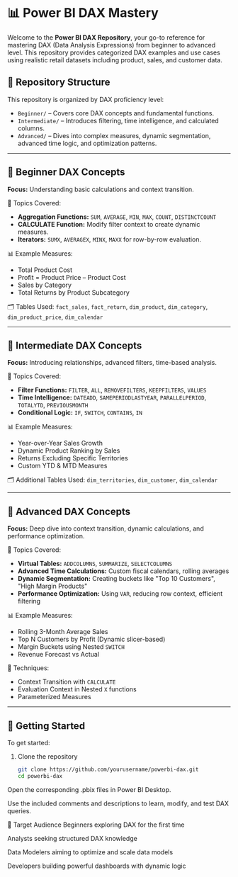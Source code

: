 # 📊 Power BI DAX Mastery

Welcome to the **Power BI DAX Repository**, your go-to reference for mastering DAX (Data Analysis Expressions) from beginner to advanced level. This repository provides categorized DAX examples and use cases using realistic retail datasets including product, sales, and customer data.

## 📁 Repository Structure

This repository is organized by DAX proficiency level:

- `Beginner/` – Covers core DAX concepts and fundamental functions.
- `Intermediate/` – Introduces filtering, time intelligence, and calculated columns.
- `Advanced/` – Dives into complex measures, dynamic segmentation, advanced time logic, and optimization patterns.

---

## 🧠 Beginner DAX Concepts

**Focus:** Understanding basic calculations and context transition.

📄 Topics Covered:
- **Aggregation Functions:** `SUM`, `AVERAGE`, `MIN`, `MAX`, `COUNT`, `DISTINCTCOUNT`
- **CALCULATE Function:** Modify filter context to create dynamic measures.
- **Iterators:** `SUMX`, `AVERAGEX`, `MINX`, `MAXX` for row-by-row evaluation.

📊 Example Measures:
- Total Product Cost
- Profit = Product Price – Product Cost
- Sales by Category
- Total Returns by Product Subcategory

🗂️ Tables Used:
`fact_sales`, `fact_return`, `dim_product`, `dim_category`, `dim_product_price`, `dim_calendar`

---

## 🧩 Intermediate DAX Concepts

**Focus:** Introducing relationships, advanced filters, time-based analysis.

📄 Topics Covered:
- **Filter Functions:** `FILTER`, `ALL`, `REMOVEFILTERS`, `KEEPFILTERS`, `VALUES`
- **Time Intelligence:** `DATEADD`, `SAMEPERIODLASTYEAR`, `PARALLELPERIOD`, `TOTALYTD`, `PREVIOUSMONTH`
- **Conditional Logic:** `IF`, `SWITCH`, `CONTAINS`, `IN`

📊 Example Measures:
- Year-over-Year Sales Growth
- Dynamic Product Ranking by Sales
- Returns Excluding Specific Territories
- Custom YTD & MTD Measures

🗂️ Additional Tables Used:
`dim_territories`, `dim_customer`, `dim_calendar`

---

## 🚀 Advanced DAX Concepts

**Focus:** Deep dive into context transition, dynamic calculations, and performance optimization.

📄 Topics Covered:
- **Virtual Tables:** `ADDCOLUMNS`, `SUMMARIZE`, `SELECTCOLUMNS`
- **Advanced Time Calculations:** Custom fiscal calendars, rolling averages
- **Dynamic Segmentation:** Creating buckets like "Top 10 Customers", "High Margin Products"
- **Performance Optimization:** Using `VAR`, reducing row context, efficient filtering

📊 Example Measures:
- Rolling 3-Month Average Sales
- Top N Customers by Profit (Dynamic slicer-based)
- Margin Buckets using Nested `SWITCH`
- Revenue Forecast vs Actual

🧠 Techniques:
- Context Transition with `CALCULATE`
- Evaluation Context in Nested `X` functions
- Parameterized Measures

---

## 📌 Getting Started

To get started:
1. Clone the repository
   ```bash
   git clone https://github.com/yourusername/powerbi-dax.git
   cd powerbi-dax
Open the corresponding .pbix files in Power BI Desktop.

Use the included comments and descriptions to learn, modify, and test DAX queries.

🎯 Target Audience
Beginners exploring DAX for the first time

Analysts seeking structured DAX knowledge

Data Modelers aiming to optimize and scale data models

Developers building powerful dashboards with dynamic logic
